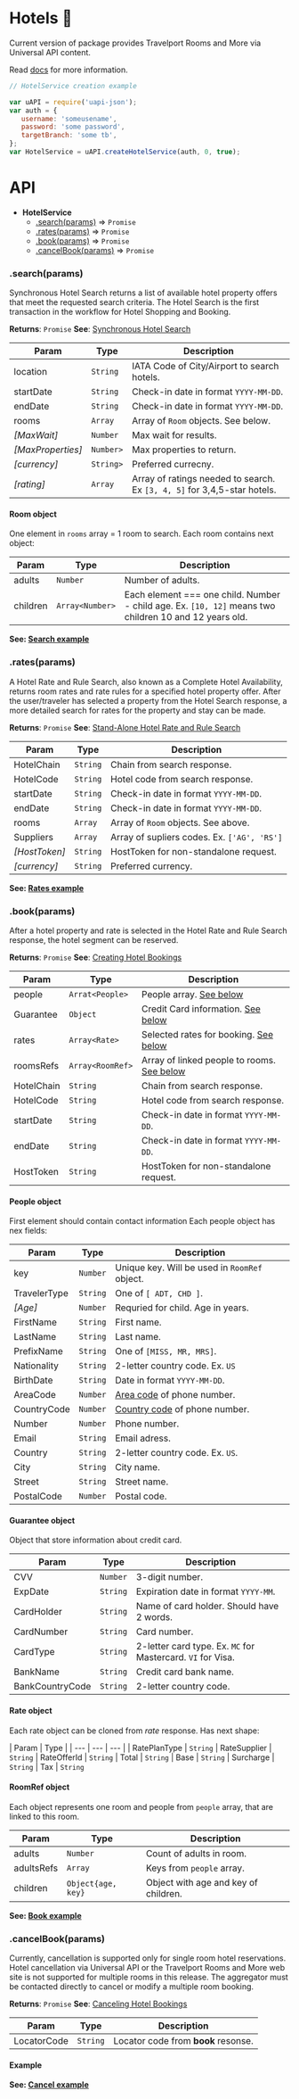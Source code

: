 # Hotels :hotel:

Current version of package provides Travelport Rooms and More via Universal API content.

Read [docs](https://goo.gl/qEHwiz) for more information.

```JavaScript
// HotelService creation example

var uAPI = require('uapi-json');
var auth = {
   username: 'someusename',
   password: 'some password',
   targetBranch: 'some tb',
};
var HotelService = uAPI.createHotelService(auth, 0, true);

```

# API

* **HotelService**
    * [.search(params)](#search) ⇒ <code>Promise</code>
    * [.rates(params)](#rates)  ⇒ <code>Promise</code>
    * [.book(params)](#book) ⇒ <code>Promise</code>
    * [.cancelBook(params)](#cancel) ⇒ <code>Promise</code>

<a name="search"></a>
### .search(params)
Synchronous Hotel Search returns a list of available hotel property offers that meet the requested search criteria. The Hotel Search is the first transaction in the workflow for Hotel Shopping and Booking.

**Returns**: <code>Promise</code>
**See**: [Synchronous Hotel Search](https://support.travelport.com/webhelp/uapi/uAPI.htm#Hotel/Hotel_TRM/TRM_Synchronous_Hotel_Search_15-4.htm%3FTocPath%3DHotel%7CTravelport%2520Rooms%2520and%2520More%2520via%2520Universal%2520API%7CTravelport%2520Rooms%2520and%2520More%2520Workflow%7CHotel%2520Search%7CSynchronous%2520Hotel%2520Search%7C_____2)


| Param | Type | Description |
| --- | --- | --- |
| location | <code>String</code> | IATA Code of City/Airport to search hotels. |
| startDate | <code>String</code> | Check-in date in format `YYYY-MM-DD`. |
| endDate | <code>String</code> | Check-in date in format `YYYY-MM-DD`. |
| rooms | <code>Array<Room></code> | Array of `Room` objects. See below. |
| _[MaxWait]_ | <code>Number</code> | Max wait for results. |
| _[MaxProperties]_ | <code>Number></code> | Max properties to return. |
| _[currency]_ | <code>String></code> | Preferred currecny. |
| _[rating]_ | <code>Array</code> | Array of ratings needed to search. Ex `[3, 4, 5]` for 3,4,5-star hotels. |

#### Room object
One element in `rooms` array = 1 room to search.
Each room contains next object:

| Param | Type | Description |
| --- | --- | --- |
| adults | <code>Number</code> | Number of adults. |
| children | <code>Array\<Number\></code> | Each element === one child. Number - child age. Ex. `[10, 12]` means two children 10 and 12 years old.|

**See: <a href="../examples/Hotels/search">Search example</a>**

<a name="rates"></a>
### .rates(params)
A Hotel Rate and Rule Search, also known as a Complete Hotel Availability, returns room rates and rate rules for a specified hotel property offer. After the user/traveler has selected a property from the Hotel Search response, a more detailed search for rates for the property and stay can be made.

**Returns**: <code>Promise</code>
**See**: [Stand-Alone Hotel Rate and Rule Search](https://support.travelport.com/webhelp/uapi/uAPI.htm#Hotel/Hotel_TRM/TRM_StandAlone_HotelRateAndRuleSearch.htm%3FTocPath%3DHotel%7CTravelport%2520Rooms%2520and%2520More%2520via%2520Universal%2520API%7CTravelport%2520Rooms%2520and%2520More%2520Workflow%7CHotel%2520Rate%2520and%2520Rule%2520Search%7C_____2)


| Param | Type | Description |
| --- | --- | --- |
| HotelChain | <code>String</code> | Chain from search response. |
| HotelCode | <code>String</code> | Hotel code from search response. |
| startDate | <code>String</code> | Check-in date in format `YYYY-MM-DD`. |
| endDate | <code>String</code> | Check-in date in format `YYYY-MM-DD`. |
| rooms | <code>Array<Room></code> | Array of `Room` objects. See above. |
| Suppliers | <code>Array<supplier code></code> | Array of supliers codes. Ex. `['AG', 'RS']` |
| _[HostToken]_ | <code>String</code> | HostToken for non-standalone request. |
| _[currency]_ | <code>String</code> | Preferred currency. |

**See: <a href="../examples/Hotels/rate">Rates example</a>**

<a name="book"></a>
### .book(params)
After a hotel property and rate is selected in the Hotel Rate and Rule Search response, the hotel segment can be reserved.

**Returns**: <code>Promise</code>
**See**: [Creating Hotel Bookings](https://support.travelport.com/webhelp/uapi/uAPI.htm#Hotel/Hotel_TRM/TRM_Create_Booking.htm%3FTocPath%3DHotel%7CTravelport%2520Rooms%2520and%2520More%2520via%2520Universal%2520API%7CTravelport%2520Rooms%2520and%2520More%2520Workflow%7CHotel%2520Booking%7CCreating%2520Bookings%7C_____1)


| Param | Type | Description |
| --- | --- | --- |
| people | <code>Arrat\<People\></code> | People array. [See below](#people) |
| Guarantee | <code>Object</code> | Credit Card information. [See below](#guarantee)   |
| rates | <code>Array\<Rate\></code> | Selected rates for booking. [See below](#rates-obj)  |
| roomsRefs | <code>Array\<RoomRef\></code> | Array of linked people to rooms. [See below](#refs)  |
| HotelChain | <code>String</code> | Chain from search response. |
| HotelCode | <code>String</code> | Hotel code from search response. |
| startDate | <code>String</code> | Check-in date in format `YYYY-MM-DD`. |
| endDate | <code>String</code> | Check-in date in format `YYYY-MM-DD`. |
| HostToken | <code>String</code> | HostToken for non-standalone request. |

<a name="people"></a>
#### People object
First element should contain contact information
Each people object has nex fields:

| Param | Type | Description |
| --- | --- | --- |
| key | <code>Number</code> | Unique key. Will be used in `RoomRef` object. |
| TravelerType | <code>String</code>| One of `[ ADT, CHD ]`. |
| _[Age]_ | <code>Number</code> | Requried for child. Age in years. |
| FirstName | <code>String</code> | First name. |
| LastName | <code>String</code> | Last name. |
| PrefixName | <code>String</code> | One of `[MISS, MR, MRS]`. |
| Nationality | <code>String</code> | 2-letter country code. Ex. `US` |
| BirthDate | <code>String</code> | Date in format `YYYY-MM-DD`. |
| AreaCode | <code>Number</code> | [Area code](https://en.wikipedia.org/wiki/Telephone_numbering_plan#Area_code) of phone number. |
| CountryCode | <code>Number</code> | [Country code](https://en.wikipedia.org/wiki/Telephone_numbering_plan#Country_code) of phone number. |
| Number | <code>Number</code> | Phone number. |
| Email | <code>String</code> | Email adress. |
| Country | <code>String</code> | 2-letter country code. Ex. `US`. |
| City | <code>String</code> | City name. |
| Street | <code>String</code> | Street name. |
| PostalCode | <code>Number</code> | Postal code. |

<a name="guarantee"></a>
#### Guarantee object
Object that store information about credit card.

| Param | Type | Description |
| --- | --- | --- |
| CVV | <code>Number</code> | 3-digit number. |
| ExpDate | <code>String</code>| Expiration date in format `YYYY-MM`. |
| CardHolder | <code>String</code> | Name of card holder. Should have 2 words.  |
| CardNumber | <code>String</code> | Card number. |
| CardType | <code>String</code> | 2-letter card type. Ex. `MC` for Mastercard. `VI` for Visa.|
| BankName | <code>String</code> | Credit card bank name. |
| BankCountryCode | <code>String</code> | 2-letter country code. |

<a name="rates-obj"></a>
#### Rate object
Each rate object can be cloned from *rate* response.
Has next shape:

| Param | Type |
| --- | --- | --- |
| RatePlanType | <code>String</code>
| RateSupplier | <code>String</code>
| RateOfferId | <code>String</code>
| Total | <code>String</code>
| Base | <code>String</code>
| Surcharge | <code>String</code>
| Tax | <code>String</code>


<a name="refs"></a>
#### RoomRef object
Each object represents one room and people from `people` array, that are linked to this room.

| Param | Type | Description |
| --- | --- | --- |
| adults | <code>Number</code> | Count of adults in room. |
| adultsRefs | <code>Array<key></code>| Keys from `people` array. |
| children | <code>Object{age, key}</code> | Object with age and key of children.  |

**See: <a href="../examples/Hotels/book">Book example</a>**

<a name="cancel"></a>
### .cancelBook(params)
Currently, cancellation is supported only for single room hotel reservations.
Hotel cancellation via Universal API or the Travelport Rooms and More web site is not supported for multiple rooms in this release. The aggregator must be contacted directly to cancel or modify a multiple room booking.

**Returns**: <code>Promise</code>
**See**: [Canceling Hotel Bookings](https://support.travelport.com/webhelp/uapi/uAPI.htm#Hotel/Hotel_TRM/TRM%20Hotel%20Cancel.htm#MultiRoom)

| Param | Type | Description |
| --- | --- | --- |
| LocatorCode | <code>String</code> | Locator code from **book** resonse. |

#### Example

**See: <a href="../examples/Hotels/cancel">Cancel example</a>**
